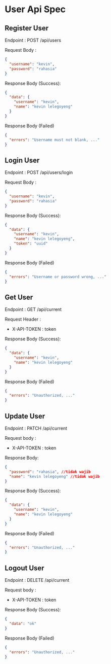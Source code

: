 # User Api Spec

## Register User

Endpoint : POST /api/users

Request Body :

```json
{
  "username": "kevin",
  "password": "rahasia"
}
```

Response Body (Success):

```json
{
  "data": {
    "username": "kevin",
    "name": "kevin lelegoyeng"
  }
}
```

Response Body (Failed)

```json
{
  "errors": "Username must not blank, ..."
}
```

## Login User

Endpoint : POST /api/users/login

Request Body :

```json
{
  "username": "kevin",
  "password": "rahasia"
}
```

Response Body (Success):

```json
{
  "data": {
    "username": "kevin",
    "name": "kevin lelegoyeng",
    "token": "uuid"
  }
}
```

Response Body (Failed)

```json
{
  "errors": "Username or password wrong, ..."
}
```

## Get User

Endpoint : GET /api/current

Request Header :

- X-API-TOKEN : token

Response Body (Success):

```json
{
  "data": {
    "username": "kevin",
    "name": "kevin lelegoyeng"
  }
}
```

Response Body (Failed)

```json
{
  "errors": "Unauthorized, ..."
}
```

## Update User

Endpoint : PATCH /api/current

Request body :

- X-API-TOKEN : token

Response Body:

```json
{
  "password": "rahasia", //tidak wajib
  "name": "kevin lelegoyeng" //tidak wajib
}
```

Response Body (Success):

```json
{
  "data": {
    "username": "kevin",
    "name": "kevin lelegoyeng"
  }
}
```

Response Body (Failed)

```json
{
  "errors": "Unauthorized, ..."
}
```

## Logout User

Endpoint : DELETE /api/current

Request body :

- X-API-TOKEN : token

Response Body (Success):

```json
{
  "data": "ok"
}
```

Response Body (Failed)

```json
{
  "errors": "Unauthorized, ..."
}
```
